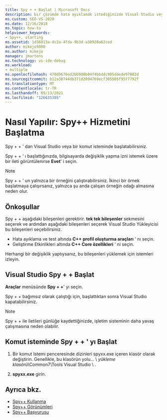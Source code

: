 ```yaml
---
title: Spy + + Başlat | Microsoft Docs
description: bir çözümde hata ayıklamak istediğinizde Visual Studio veya bir komut isteminden Spy + + aracının nasıl başlatılacağını öğrenin.
ms.custom: SEO-VS-2020
ms.date: 12/16/2018
ms.topic: how-to
helpviewer_keywords:
- Spy++, starting
ms.assetid: 1d36813a-dc2a-4fda-9b3d-a38928a62ced
author: mikejo5000
ms.author: mikejo
manager: jmartens
ms.technology: vs-ide-debug
ms.workload:
- multiple
ms.openlocfilehash: 470d9676ed2bb908b04f4bbddc905ddede97802d
ms.sourcegitcommit: b12a38744db371d2894769ecf305585f9577792f
ms.translationtype: MT
ms.contentlocale: tr-TR
ms.lasthandoff: 09/13/2021
ms.locfileid: "126635305"
---
```

# <a name="how-to-start-spy"></a>Nasıl Yapılır: Spy++ Hizmetini Başlatma

Spy + + ' dan Visual Studio veya bir komut isteminde başlatabilirsiniz.

 Spy + + ' ı başlattığınızda, bilgisayarda değişiklik yapma izni istemek üzere bir ileti görüntülenirse **Evet**' i seçin.

> [!NOTE]
> Spy + + ' un yalnızca bir örneğini çalıştırabilirsiniz. İkinci bir örnek başlatmaya çalışırsanız, yalnızca şu anda çalışan örneğin odağı almasına neden olur.

## <a name="prerequisites"></a>Önkoşullar

Spy + + aşağıdaki bileşenleri gerektirir. **tek tek bileşenler** sekmesini seçerek ve ardından aşağıdaki bileşenleri seçerek Visual Studio Yükleyicisi bu bileşenleri seçebilirsiniz.

* Hata ayıklama ve test altında **C++ profil oluşturma araçları** ' nı seçin.
* Geliştirme Etkinlikleri altında **C++ Core özellikleri** ' ni seçin.

Herhangi bir değişiklik yaptıysanız, bu bileşenleri yüklemek için istemleri izleyin.

## <a name="start-spy-from-visual-studio"></a>Visual Studio Spy + + Başlat

**Araçlar** menüsünde **Spy + +**' yı seçin.

Spy + + bağımsız olarak çalıştığı için, başlattıktan sonra Visual Studio kapatabilirsiniz.

> [!NOTE]
> Spy + + ile iletileri günlüğe kaydettiğinizde, işletim sisteminin daha yavaş çalışmasına neden olabilir.

## <a name="start-spy-at-a-command-prompt"></a>Komut isteminde Spy + + ' yı Başlat

1. Bir komut Istemi penceresinde dizinleri spyxx.exe içeren klasör olarak değiştirin. Genellikle, bu klasörün yolu... \\ *yükleme klasörü*\Common7\Tools Visual Studio \\ .

2. **spyxx.exe** girin.

## <a name="see-also"></a>Ayrıca bkz.
- [Spy++ Kullanma](../debugger/using-spy-increment.md)
- [Spy++ Görünümleri](../debugger/spy-increment-views.md)
- [Spy++ Başvurusu](../debugger/spy-increment-reference.md)
